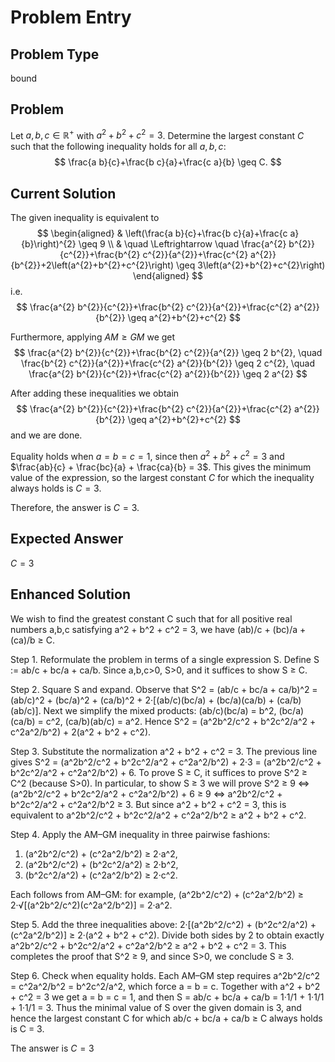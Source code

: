 # Problem Entry

## Problem Type
bound

## Problem
Let $a, b, c \in \mathbb{R}^{+}$ with $a^{2}+b^{2}+c^{2}=3$. Determine the largest constant $C$ such that the following inequality holds for all $a, b, c$:
$$
\frac{a b}{c}+\frac{b c}{a}+\frac{c a}{b} \geq C.
$$

## Current Solution
The given inequality is equivalent to
$$
\begin{aligned}
& \left(\frac{a b}{c}+\frac{b c}{a}+\frac{c a}{b}\right)^{2} \geq 9 \\
& \quad \Leftrightarrow \quad \frac{a^{2} b^{2}}{c^{2}}+\frac{b^{2} c^{2}}{a^{2}}+\frac{c^{2} a^{2}}{b^{2}}+2\left(a^{2}+b^{2}+c^{2}\right) \geq 3\left(a^{2}+b^{2}+c^{2}\right)
\end{aligned}
$$
i.e.
$$
\frac{a^{2} b^{2}}{c^{2}}+\frac{b^{2} c^{2}}{a^{2}}+\frac{c^{2} a^{2}}{b^{2}} \geq a^{2}+b^{2}+c^{2}
$$

Furthermore, applying $A M \geq G M$ we get
$$
\frac{a^{2} b^{2}}{c^{2}}+\frac{b^{2} c^{2}}{a^{2}} \geq 2 b^{2}, \quad \frac{b^{2} c^{2}}{a^{2}}+\frac{c^{2} a^{2}}{b^{2}} \geq 2 c^{2}, \quad \frac{a^{2} b^{2}}{c^{2}}+\frac{c^{2} a^{2}}{b^{2}} \geq 2 a^{2}
$$

After adding these inequalities we obtain
$$
\frac{a^{2} b^{2}}{c^{2}}+\frac{b^{2} c^{2}}{a^{2}}+\frac{c^{2} a^{2}}{b^{2}} \geq a^{2}+b^{2}+c^{2}
$$
and we are done.

Equality holds when $a = b = c = 1$, since then $a^2 + b^2 + c^2 = 3$ and $\frac{ab}{c} + \frac{bc}{a} + \frac{ca}{b} = 3$. This gives the minimum value of the expression, so the largest constant $C$ for which the inequality always holds is $C = 3$.

Therefore, the answer is $C = 3$.

## Expected Answer
$C = 3$

## Enhanced Solution
We wish to find the greatest constant C such that for all positive real numbers a,b,c satisfying
a^2 + b^2 + c^2 = 3,
we have
    (ab)/c + (bc)/a + (ca)/b ≥ C.

Step 1.  Reformulate the problem in terms of a single expression S.  Define
    S := ab/c + bc/a + ca/b.
Since a,b,c>0, S>0, and it suffices to show S ≥ C.

Step 2.  Square S and expand.  Observe that
    S^2 = (ab/c + bc/a + ca/b)^2
        = (ab/c)^2 + (bc/a)^2 + (ca/b)^2
          + 2·[(ab/c)(bc/a) + (bc/a)(ca/b) + (ca/b)(ab/c)].
Next we simplify the mixed products:
    (ab/c)(bc/a) = b^2,
    (bc/a)(ca/b) = c^2,
    (ca/b)(ab/c) = a^2.
Hence
    S^2 = (a^2b^2/c^2 + b^2c^2/a^2 + c^2a^2/b^2) + 2(a^2 + b^2 + c^2).

Step 3.  Substitute the normalization a^2 + b^2 + c^2 = 3.  The previous line gives
    S^2 = (a^2b^2/c^2 + b^2c^2/a^2 + c^2a^2/b^2) + 2·3
        = (a^2b^2/c^2 + b^2c^2/a^2 + c^2a^2/b^2) + 6.
To prove S ≥ C, it suffices to prove S^2 ≥ C^2 (because S>0).  In particular, to show S ≥ 3 we will prove
    S^2 ≥ 9  ⇔  (a^2b^2/c^2 + b^2c^2/a^2 + c^2a^2/b^2) + 6 ≥ 9
               ⇔  a^2b^2/c^2 + b^2c^2/a^2 + c^2a^2/b^2 ≥ 3.
But since a^2 + b^2 + c^2 = 3, this is equivalent to
    a^2b^2/c^2 + b^2c^2/a^2 + c^2a^2/b^2 ≥ a^2 + b^2 + c^2.

Step 4.  Apply the AM–GM inequality in three pairwise fashions:
  1)  (a^2b^2/c^2) + (c^2a^2/b^2) ≥ 2·a^2,
  2)  (a^2b^2/c^2) + (b^2c^2/a^2) ≥ 2·b^2,
  3)  (b^2c^2/a^2) + (c^2a^2/b^2) ≥ 2·c^2.

Each follows from AM–GM: for example,
    (a^2b^2/c^2) + (c^2a^2/b^2) ≥ 2·√[(a^2b^2/c^2)(c^2a^2/b^2)]
                              = 2·a^2.

Step 5.  Add the three inequalities above:
    2·[(a^2b^2/c^2) + (b^2c^2/a^2) + (c^2a^2/b^2)] ≥ 2·(a^2 + b^2 + c^2).
Divide both sides by 2 to obtain exactly
    a^2b^2/c^2 + b^2c^2/a^2 + c^2a^2/b^2 ≥ a^2 + b^2 + c^2 = 3.
This completes the proof that S^2 ≥ 9, and since S>0, we conclude S ≥ 3.

Step 6.  Check when equality holds.  Each AM–GM step requires
a^2b^2/c^2 = c^2a^2/b^2 = b^2c^2/a^2, which force a = b = c.  Together
with a^2 + b^2 + c^2 = 3 we get a = b = c = 1, and then
    S = ab/c + bc/a + ca/b = 1·1/1 + 1·1/1 + 1·1/1 = 3.
Thus the minimal value of S over the given domain is 3, and hence the largest constant C for which
    ab/c + bc/a + ca/b ≥ C
always holds is C = 3.

The answer is $C=3$
